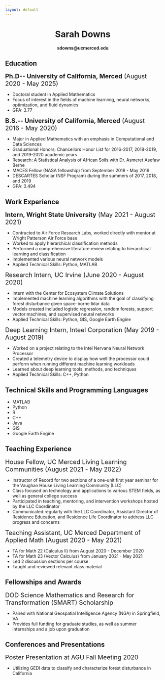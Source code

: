 ```yaml
---
layout: default
---
```


<center> <h1>Sarah Downs </h1></center>

<center> <b>sdowns@ucmerced.edu</b> </center>

## Education

<span style="font-size:20px"> <b>Ph.D-- University of California, Merced</b> (August 2020 - May 2025)</span>
- Doctoral student in Applied Mathematics
- Focus of interest in the fields of machine learninig, neural networks, optimization, and fluid dynamics
- GPA: 3.77

<span style="font-size:20px"> <b>B.S.-- University of California, Merced</b> (August 2016 - May 2020)</span>
- Major in Applied Mathematics with an emphasis in Computational and Data Sciences
- Graduational Honors; Chancellors Honor List for 2016-2017, 2018-2019, and 2019-2020 academic years
- Research: A Statistical Analysis of African Soils with Dr. Asmeret Asefaw Berhe
- MACES Fellow (NASA fellowship) from September 2018 - May 2019
- DESCARTES Scholar (NSF Program) during the summers of 2017, 2018, and 2019
- GPA: 3.494

## Work Experience

<span style="font-size:20px"> <b>Intern, Wright State University</b> (May 2021 - August 2021) </span>
- Contracted to Air Force Research Labs, worked directly with mentor at Wright Patterson Air Force base
- Worked to apply hierarchical classification methods
- Performed a comprehensive literature review relating to hierarchical learning and classification
- Implemented various neural network models
- Applied Technical Skills: Python, MATLAB

<span style="font-size:20px"> Research Intern, UC Irvine (June 2020 - August 2020)</span>
- Intern with the Center for Ecosystem Climate Solutions
- Implemented machine learning algorithms with the goal of classifying forest disturbance given space-borne lidar data
- Models created included logistic regression, random forests, support vector machines, and supervised neural networks
- Applied Technical Skills: Python, GIS, Google Earth Engine

<span style="font-size:20px"> Deep Learning Intern, Inteel Corporation (May 2019 - August 2019)</span>
- Worked on a project relating to the Intel Nervana Neural Network Processor
- Created a telemetry device to display how well the processor could perform when running different machine learning workloads
- Learned about deep learning tools, methods, and techniques
- Applied Technical Skills: C++, Python

## Technical Skills and Programming Languages
- MATLAB
- Python
- R
- C++
- Java
- GIS
- Google Earth Engine

## Teaching Experience

<span style="font-size:20px"> House Fellow, UC Merced Living Learning Communities (August 2021 - May 2022)</span>
- Instructor of Record for two sections of a one-unit first year seminar for the Vaughan House Living Learning Community (LLC)
- Class focused on technology and applications to various STEM fields, as well as general college success
- Participated in teaching, mentoring, and intervention workshops hosted by the LLC Coordinator
- Communicated regularly with the LLC Coordinator, Assistant Director of Residence Education, and Residence Life Coordinator to address LLC progress and concerns

<span style="font-size:20px"> Teaching Assistant, UC Merced Department of Applied Math (August 2020 - May 2021)</span>
- TA for Math 22 (Calculus II) from August 2020 - December 2020
- TA for Math 23 (Vector Calculus) from January 2021 - May 2021
- Led 2 discussion sections per course 
- Taught and reviewed relevant class material

## Fellowships and Awards

<span style="font-size:20px"> DOD Science Mathematics and Research for Transformation (SMART) Scholarship</span>
- Paired with National Geospatial Intelligence Agency (NGA) in Springfield, VA
- Provides full funding for graduate studies, as well as summer internships and a job upon graduation

## Conferences and Presentations
<span style="font-size:20px"> Poster Presentation at AGU Fall Meeting 2020</span>
- Utilizing GEDI data to classify and characterize forest disturbance in California